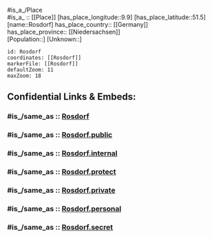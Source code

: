 ﻿---
confidential: public
isDeleted: false
location:
- 51.5
- 9.9
mapmarker: city
mapzoom:
- 7
- 12
SpocWebEntityId: 33766
tags:
- geo/City
type: City
---

#is_a_/Place  
#is_a_ :: [[Place]] 
[has_place_longitude::9.9] 
[has_place_latitude::51.5] 
[name::Rosdorf] 
has_place_country:: [[Germany]]  
has_place_province:: [[Niedersachsen]]  
[Population::] 
[Unknown::] 


```leaflet
id: Rosdorf
coordinates: [[Rosdorf]] 
markerFile: [[Rosdorf]] 
defaultZoom: 11 
maxZoom: 18
```


## Confidential Links & Embeds: 

### #is_/same_as :: [Rosdorf](/_Standards/Earth/Continent/Europe/Europe~Central/Germany/Germany~West/Niedersachsen/counties~Niedersachsen/Göttingen/cities~Göttingen/Rosdorf/boroughs~Rosdorf/Rosdorf.md) 

### #is_/same_as :: [Rosdorf.public](/_public/Earth/Continent/Europe/Europe~Central/Germany/Germany~West/Niedersachsen/counties~Niedersachsen/Göttingen/cities~Göttingen/Rosdorf/boroughs~Rosdorf/Rosdorf.public.md) 

### #is_/same_as :: [Rosdorf.internal](/_internal/Earth/Continent/Europe/Europe~Central/Germany/Germany~West/Niedersachsen/counties~Niedersachsen/Göttingen/cities~Göttingen/Rosdorf/boroughs~Rosdorf/Rosdorf.internal.md) 

### #is_/same_as :: [Rosdorf.protect](/_protect/Earth/Continent/Europe/Europe~Central/Germany/Germany~West/Niedersachsen/counties~Niedersachsen/Göttingen/cities~Göttingen/Rosdorf/boroughs~Rosdorf/Rosdorf.protect.md) 

### #is_/same_as :: [Rosdorf.private](/_private/Earth/Continent/Europe/Europe~Central/Germany/Germany~West/Niedersachsen/counties~Niedersachsen/Göttingen/cities~Göttingen/Rosdorf/boroughs~Rosdorf/Rosdorf.private.md) 

### #is_/same_as :: [Rosdorf.personal](/_personal/Earth/Continent/Europe/Europe~Central/Germany/Germany~West/Niedersachsen/counties~Niedersachsen/Göttingen/cities~Göttingen/Rosdorf/boroughs~Rosdorf/Rosdorf.personal.md) 

### #is_/same_as :: [Rosdorf.secret](/_secret/Earth/Continent/Europe/Europe~Central/Germany/Germany~West/Niedersachsen/counties~Niedersachsen/Göttingen/cities~Göttingen/Rosdorf/boroughs~Rosdorf/Rosdorf.secret.md)


